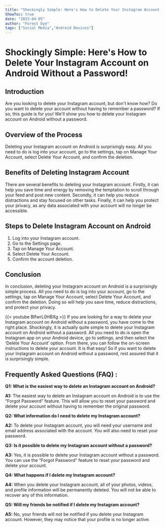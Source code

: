 ```yaml
---
title: "Shockingly Simple: Here's How to Delete Your Instagram Account on Android Without a Password!"
ShowToc: true 
date: "2023-04-05"
author: "Forest Dye" 
tags: ["Social Media","Android Devices"]
---
```

# Shockingly Simple: Here's How to Delete Your Instagram Account on Android Without a Password!

## Introduction
Are you looking to delete your Instagram account, but don't know how? Do you want to delete your account without having to remember a password? If so, this guide is for you! We'll show you how to delete your Instagram account on Android without a password. 

## Overview of the Process
Deleting your Instagram account on Android is surprisingly easy. All you need to do is log into your account, go to the settings, tap on Manage Your Account, select Delete Your Account, and confirm the deletion. 

## Benefits of Deleting Instagram Account
There are several benefits to deleting your Instagram account. Firstly, it can help you save time and energy by removing the temptation to scroll through your feed and post new content. Secondly, it can help you reduce distractions and stay focused on other tasks. Finally, it can help you protect your privacy, as any data associated with your account will no longer be accessible. 

## Steps to Delete Instagram Account on Android
1. Log into your Instagram account.
2. Go to the Settings page.
3. Tap on Manage Your Account.
4. Select Delete Your Account.
5. Confirm the account deletion. 

## Conclusion
In conclusion, deleting your Instagram account on Android is a surprisingly simple process. All you need to do is log into your account, go to the settings, tap on Manage Your Account, select Delete Your Account, and confirm the deletion. Doing so will help you save time, reduce distractions, and protect your privacy.

{{< youtube BlfwrL0HBXg >}} 
If you are looking for a way to delete your Instagram account on Android without a password, you have come to the right place. Shockingly, it is actually quite simple to delete your Instagram account on Android without a password. All you need to do is open the Instagram app on your Android device, go to settings, and then select the ‘Delete Your Account’ option. From there, you can follow the on-screen instructions to delete your account. It is that easy! So if you want to delete your Instagram account on Android without a password, rest assured that it is surprisingly simple.

## Frequently Asked Questions (FAQ) :
**Q1: What is the easiest way to delete an Instagram account on Android?**

**A1:** The easiest way to delete an Instagram account on Android is to use the “Forgot Password” feature. This will allow you to reset your password and delete your account without having to remember the original password.

**Q2: What information do I need to delete my Instagram account?**

**A2:** To delete your Instagram account, you will need your username and email address associated with the account. You will also need to reset your password.

**Q3: Is it possible to delete my Instagram account without a password?**

**A3:** Yes, it is possible to delete your Instagram account without a password. You can use the “Forgot Password” feature to reset your password and delete your account.

**Q4: What happens if I delete my Instagram account?**

**A4:** When you delete your Instagram account, all of your photos, videos, and profile information will be permanently deleted. You will not be able to recover any of this information.

**Q5: Will my friends be notified if I delete my Instagram account?**

**A5:** No, your friends will not be notified if you delete your Instagram account. However, they may notice that your profile is no longer active.


